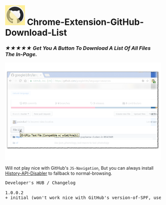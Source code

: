 <h1><img src="resources/icon.png" height="64" width="64"/> Chrome-Extension-GitHub-Download-List</h1>

<h3><em>★★★★★ Get You A Button To Download A List Of All Files The In-Page.</em></h3>

<img src="resources/screenshot_1.png"/>

Will not play nice with GitHub's <code>JS-Navigation</code>,
But you can always install <a href="https://github.com/eladkarako/Chrome-Extension-History-API-Disabler/">History-API-Disabler</a> to fallback to normal-browsing.
<pre>
Developer's HUB / Changelog

1.0.0.2
+ initial (won't work nice with GitHub's version-of-SPF, user have to hard-refresh).
</pre>

<br/>
<!-- <a href="https://paypal.me/e1adkarak0"><img src="https://www.paypalobjects.com/webstatic/mktg/Logo/pp-logo-100px.png" alt="PayPal Donation"></a> -->